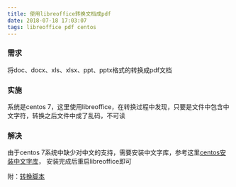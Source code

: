 ```yaml
---
title: 使用libreoffice转换文档成pdf
date: 2018-07-18 17:03:07
tags: libreoffice pdf centos
---
```


### 需求

将doc、docx、xls、xlsx、ppt、pptx格式的转换成pdf文档

### 实施

系统是centos 7，这里使用libreoffice，在转换过程中发现，只要是文件中包含中文字符，转换之后文件中成了乱码，不可读

### 解决

由于centos 7系统中缺少对中文的支持，需要安装中文字库，参考这里[centos安装中文字库](https://blog.csdn.net/wlwlwlwl015/article/details/51482065)，
安装完成后重启libreoffice即可

附：[转换脚本](https://github.com/lugnsk/pyodconverter)
